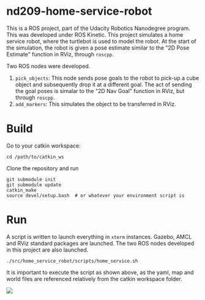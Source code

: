 # nd209-home-service-robot
This is a ROS project, part of the Udacity Robotics Nanodegree program. This was developed under ROS Kinetic.
This project simulates a home service robot, where the turtlebot is used to model the robot. At the start of the simulation,
the robot is given a pose estimate similar to the "2D Pose Estimate" function in RViz, through `roscpp`.

Two ROS nodes were developed.
   1. `pick_objects`: This node sends pose goals to the robot to pick-up a cube object and subsequently drop it at a different goal. 
       The act of sending the goal poses is simalar to the "2D Nav Goal" function in RViz, but through `roscpp`. 
   2. `add_markers`: This simulates the object to be transferred in RViz.

# Build
Go to your catkin workspace:
```
cd /path/to/catkin_ws
```
Clone the repository and run
```
git submodule init
git submodule update
catkin_make
source devel/setup.bash  # or whatever your environment script is
```

# Run
A script is written to launch everything in `xterm` instances. Gazebo, AMCL and RViz standard packages are launched.
The two ROS nodes developed in this project are also launched.
```
./src/home_service_robot/scripts/home_service.sh
```

It is important to execute the script as shown above, as the yaml, map and world files are referenced relatively from the catkin workspace folder.

![](screenshot.gif)
